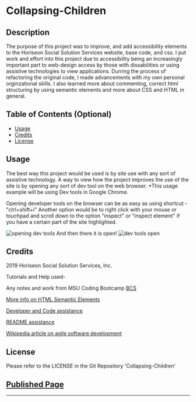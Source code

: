 # Collapsing-Children

## Description

The purpose of this project was to improve, and add accessibility elements to the Horiseon Social Solution Services website, base code, and css.  I put work and effort into this project due to accessibility being an increasingly important part to web-design access by those with dissabilities or using assistive technologies to view applications.  Durring the process of refactoring the original code, I made advancements with my own personal orginzational skills.  I also learned more about commenting, correct html structuring by using semantic elements and more about CSS and HTML in general.


## Table of Contents (Optional)

- [Usage](#usage)
- [Credits](#credits)
- [License](#license)


## Usage

The best way this project would be used is by site use with any sort of assistive technology.
A way to view how the project improves the use of the site is by opening any sort of dev tool on the web browser. *This usage example will be using Dev tools in Google Chrome.

Opening developer tools on the browser can be as easy as using shortcut - "ctrl+shift+i"
Another option would be to right click with your mouse or touchpad and scroll down to the option "inspect" or "inspect element" if you have a certain part of the site highlighted. 

<img src="assets1\DEV-TOOLS-1.png" alt="opening dev tools" />
And then there it is open!
<img src="assets1\DEV-TOOLS-OPEN-1.png" alt="dev tools open" />


## Credits

2019 Horiseon Social Solution Services, Inc.

Tutorials and Help used-

Any notes and work from MSU Coding Bootcamp [BCS](https://courses.bootcampspot.com/)



[More info on HTML Semantic Elements](https://www.w3schools.com/html/html5_semantic_elements.asp)

[Developer and Code assistance](https://developer.mozilla.org/en-US/)

[README assistance](https://coding-boot-camp.github.io/full-stack/github/professional-readme-guide.com/)

[Wikipedia article on agile software development](https://en.wikipedia.org/wiki/Agile_software_development)




## License

Please refer to the LICENSE in the Git Repository 'Collapsing-Children'


## [Published Page](https://darlingdc2.github.io/collapsing-children/)
---




